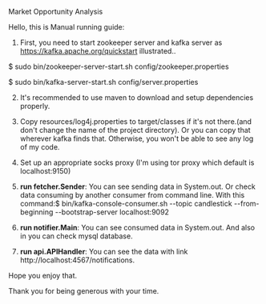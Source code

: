 Market Opportunity Analysis

Hello, this is Manual running guide:

1. First, you need to start zookeeper server and kafka server as https://kafka.apache.org/quickstart illustrated..

$ sudo bin/zookeeper-server-start.sh config/zookeeper.properties

$ sudo bin/kafka-server-start.sh config/server.properties

2. It's recommended to use maven to download and setup dependencies properly.

3. Copy resources/log4j.properties to target/classes if it's not there.(and
don't change the name of the project directory).
Or you can copy that wherever kafka finds that.
Otherwise, you won't be able to see any log of my code.

4. Set up an appropriate socks proxy (I'm using tor proxy which default is localhost:9150)

5. **run fetcher.Sender**: 
You can see sending data in System.out.
Or check data consuming by another consumer from command line. 
With this command:$ bin/kafka-console-consumer.sh --topic candlestick --from-beginning --bootstrap-server localhost:9092

6. **run notifier.Main**:
You can see consumed data in System.out.
And also in you can check mysql database.

7. **run api.APIHandler**:
You can see the data with link http://localhost:4567/notifications.

Hope you enjoy that. 

Thank you for being generous with your time. 
